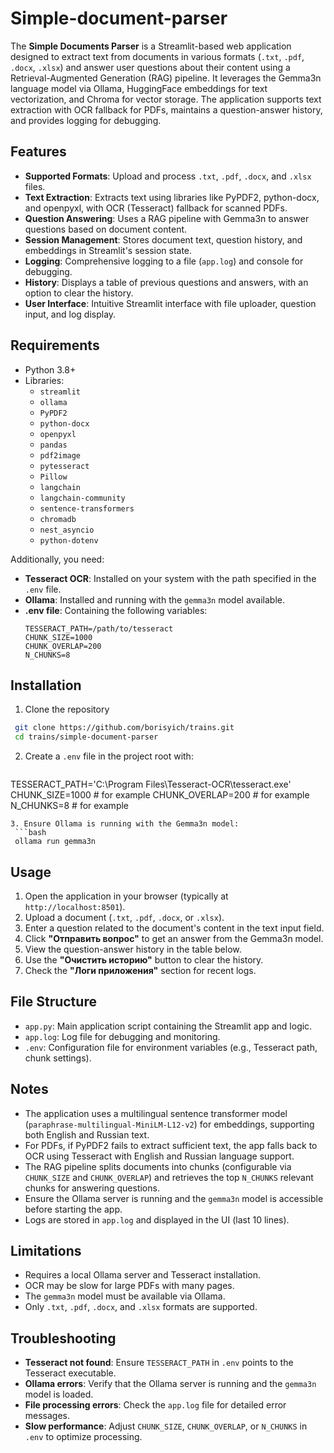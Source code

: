# Simple-document-parser

The **Simple Documents Parser** is a Streamlit-based web application designed to extract text from documents in various formats (`.txt`, `.pdf`, `.docx`, `.xlsx`) and answer user questions about their content using a Retrieval-Augmented Generation (RAG) pipeline. It leverages the Gemma3n language model via Ollama, HuggingFace embeddings for text vectorization, and Chroma for vector storage. The application supports text extraction with OCR fallback for PDFs, maintains a question-answer history, and provides logging for debugging.

## Features
- **Supported Formats**: Upload and process `.txt`, `.pdf`, `.docx`, and `.xlsx` files.
- **Text Extraction**: Extracts text using libraries like PyPDF2, python-docx, and openpyxl, with OCR (Tesseract) fallback for scanned PDFs.
- **Question Answering**: Uses a RAG pipeline with Gemma3n to answer questions based on document content.
- **Session Management**: Stores document text, question history, and embeddings in Streamlit's session state.
- **Logging**: Comprehensive logging to a file (`app.log`) and console for debugging.
- **History**: Displays a table of previous questions and answers, with an option to clear the history.
- **User Interface**: Intuitive Streamlit interface with file uploader, question input, and log display.

## Requirements
- Python 3.8+
- Libraries:
  - `streamlit`
  - `ollama`
  - `PyPDF2`
  - `python-docx`
  - `openpyxl`
  - `pandas`
  - `pdf2image`
  - `pytesseract`
  - `Pillow`
  - `langchain`
  - `langchain-community`
  - `sentence-transformers`
  - `chromadb`
  - `nest_asyncio`
  - `python-dotenv`

Additionally, you need:
- **Tesseract OCR**: Installed on your system with the path specified in the `.env` file.
- **Ollama**: Installed and running with the `gemma3n` model available.
- **.env file**: Containing the following variables:
  ```plaintext
  TESSERACT_PATH=/path/to/tesseract
  CHUNK_SIZE=1000
  CHUNK_OVERLAP=200
  N_CHUNKS=8
  ```

## Installation
1. Clone the repository 
  ```bash
   git clone https://github.com/borisyich/trains.git
   cd trains/simple-document-parser
   ```
2. Create a `.env` file in the project root with:
   ```bash
  TESSERACT_PATH='C:\Program Files\Tesseract-OCR\tesseract.exe'
  CHUNK_SIZE=1000 # for example
  CHUNK_OVERLAP=200 # for example
  N_CHUNKS=8 # for example
  ```
3. Ensure Ollama is running with the Gemma3n model:
   ```bash
   ollama run gemma3n
   ```
## Usage
1. Open the application in your browser (typically at `http://localhost:8501`).
2. Upload a document (`.txt`, `.pdf`, `.docx`, or `.xlsx`).
3. Enter a question related to the document's content in the text input field.
4. Click **"Отправить вопрос"** to get an answer from the Gemma3n model.
5. View the question-answer history in the table below.
6. Use the **"Очистить историю"** button to clear the history.
7. Check the **"Логи приложения"** section for recent logs.

## File Structure
- `app.py`: Main application script containing the Streamlit app and logic.
- `app.log`: Log file for debugging and monitoring.
- `.env`: Configuration file for environment variables (e.g., Tesseract path, chunk settings).

## Notes
- The application uses a multilingual sentence transformer model (`paraphrase-multilingual-MiniLM-L12-v2`) for embeddings, supporting both English and Russian text.
- For PDFs, if PyPDF2 fails to extract sufficient text, the app falls back to OCR using Tesseract with English and Russian language support.
- The RAG pipeline splits documents into chunks (configurable via `CHUNK_SIZE` and `CHUNK_OVERLAP`) and retrieves the top `N_CHUNKS` relevant chunks for answering questions.
- Ensure the Ollama server is running and the `gemma3n` model is accessible before starting the app.
- Logs are stored in `app.log` and displayed in the UI (last 10 lines).

## Limitations
- Requires a local Ollama server and Tesseract installation.
- OCR may be slow for large PDFs with many pages.
- The `gemma3n` model must be available via Ollama.
- Only `.txt`, `.pdf`, `.docx`, and `.xlsx` formats are supported.

## Troubleshooting
- **Tesseract not found**: Ensure `TESSERACT_PATH` in `.env` points to the Tesseract executable.
- **Ollama errors**: Verify that the Ollama server is running and the `gemma3n` model is loaded.
- **File processing errors**: Check the `app.log` file for detailed error messages.
- **Slow performance**: Adjust `CHUNK_SIZE`, `CHUNK_OVERLAP`, or `N_CHUNKS` in `.env` to optimize processing.

